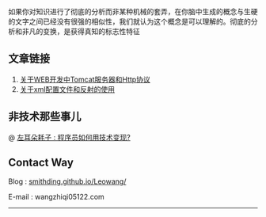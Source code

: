 如果你对知识进行了彻底的分析而非某种机械的套弄，在你脑中生成的概念与生硬的文字之间已经没有很强的相似性，我们就认为这个概念是可以理解的。彻底的分析和非凡的变换，是获得真知的标志性特征



## 文章链接



1. [关于WEB开发中Tomcat服务器和Http协议](https://github.com/Smithding/Leowang-s-Blog/tree/master/Document/day1827.md )
2. [关于xml配置文件和反射的使用](https://github.com/Smithding/Leowang-s-Blog/tree/master/Document/day1829.md)



## 非技术那些事儿

 @ [ 左耳朵耗子 :  程序员如何用技术变现? ](https://github.com/Smithding/Leowang-s-Blog/blob/master/Document/file/file01.md)



## Contact Way

Blog : [smithding.github.io/Leowang/](https://smithding.github.io/Leowang-s-Blog/)

E-mail : wangzhiqi05122.com

------



